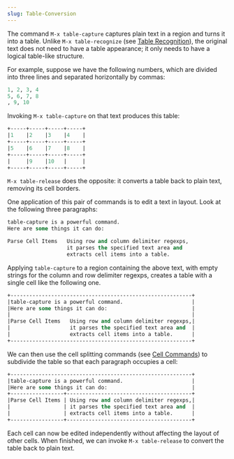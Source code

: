```yaml
---
slug: Table-Conversion
---
```


The command `M-x table-capture` captures plain text in a region and turns it into a table. Unlike `M-x table-recognize` (see [Table Recognition](Table-Recognition)), the original text does not need to have a table appearance; it only needs to have a logical table-like structure.

For example, suppose we have the following numbers, which are divided into three lines and separated horizontally by commas:

```lisp
1, 2, 3, 4
5, 6, 7, 8
, 9, 10
```

Invoking `M-x table-capture` on that text produces this table:

```lisp
+-----+-----+-----+-----+
|1    |2    |3    |4    |
+-----+-----+-----+-----+
|5    |6    |7    |8    |
+-----+-----+-----+-----+
|     |9    |10   |     |
+-----+-----+-----+-----+
```

`M-x table-release` does the opposite: it converts a table back to plain text, removing its cell borders.

One application of this pair of commands is to edit a text in layout. Look at the following three paragraphs:

```lisp
table-capture is a powerful command.
Here are some things it can do:

Parse Cell Items   Using row and column delimiter regexps,
                   it parses the specified text area and
                   extracts cell items into a table.
```

Applying `table-capture` to a region containing the above text, with empty strings for the column and row delimiter regexps, creates a table with a single cell like the following one.

```lisp
+----------------------------------------------------------+
|table-capture is a powerful command.                      |
|Here are some things it can do:                           |
|                                                          |
|Parse Cell Items   Using row and column delimiter regexps,|
|                   it parses the specified text area and  |
|                   extracts cell items into a table.      |
+----------------------------------------------------------+
```

We can then use the cell splitting commands (see [Cell Commands](Cell-Commands)) to subdivide the table so that each paragraph occupies a cell:

```lisp
+----------------------------------------------------------+
|table-capture is a powerful command.                      |
|Here are some things it can do:                           |
+-----------------+----------------------------------------+
|Parse Cell Items | Using row and column delimiter regexps,|
|                 | it parses the specified text area and  |
|                 | extracts cell items into a table.      |
+-----------------+----------------------------------------+
```

Each cell can now be edited independently without affecting the layout of other cells. When finished, we can invoke `M-x table-release` to convert the table back to plain text.
